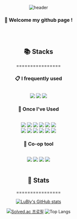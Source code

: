 <div align="center">

![header](https://capsule-render.vercel.app/api?type=waving&color=0c343d&text=Hyunho&fontColor=ffffff)

### :wave: Welcome my github page !

<br/>
  
<br/>

## 📚 Stacks
================
  
### :clipboard: I frequently used

<br/>

<img src="https://img.shields.io/badge/-C++-00599C?logo=C%2B%2B&logoColor=white">

<img src="https://img.shields.io/badge/-C%23-239120?logo=Csharp&logoColor=white">

<img src="https://img.shields.io/badge/Unity-FFFFFF?logo=Unity&logoColor=black">

### :beginner: Once I've Used

<br/>

<img src="https://img.shields.io/badge/C-A8B9CC?logo=C&logoColor=white">

<img src="https://img.shields.io/badge/Java-007396?logo=Java&logoColor=white">

<img src="https://img.shields.io/badge/JavaScript-F7DF1E?&logo=javascript&logoColor=black">

<img src="https://img.shields.io/badge/TypeScript-3178C6?&logo=TypeScript&logoColor=white">

<img src="https://img.shields.io/badge/Node.js-339933?&logo=Node.js&logoColor=white">

<img src="https://img.shields.io/badge/Socket.io-010101?&logo=Socket.io&logoColor=white">

<br/>

<img src="https://img.shields.io/badge/Spring-6DB33F?&logo=Spring&logoColor=white">

<img src="https://img.shields.io/badge/Spring Boot-6DB33F?&logo=Spring Boot&logoColor=white">

<img src="https://img.shields.io/badge/MySQL-4479A1?&logo=MySQL&logoColor=white">

<img src="https://img.shields.io/badge/Prisma-2D3748?&logo=Prisma&logoColor=white">

<img src="https://img.shields.io/badge/Jupyter-F37626?logo=Jupyter&logoColor=black">

<img src="https://img.shields.io/badge/Google Colab-F9AB00?logo=Google Colab&logoColor=white">

### :speech_balloon: Co-op tool

<br/>

<img src="https://img.shields.io/badge/GitHub-181717?logo=GitHub&logoColor=white">

<img src="https://img.shields.io/badge/Slack-4A154B?logo=Slack&logoColor=white">

<img src="https://img.shields.io/badge/Discord-5865F2?logo=Discord&logoColor=white">

<img src="https://img.shields.io/badge/Notion-000000?logo=Notion&logoColor=white">

<br/>
<br/>

## :rainbow: Stats
================

[![LuBly's GitHub stats](https://github-readme-stats.vercel.app/api?username=LuBly&show_icon=true&theme=gotham)](https://github.com/anuraghazra/github-readme-stats)  

[![Solved.ac
프로필](http://mazassumnida.wtf/api/v2/generate_badge?boj=lumenize)](https://solved.ac/lumenize) ![Top Langs](https://github-readme-stats.vercel.app/api/top-langs/?username=LuBly&layout=compact&theme=radical)     

  
  
  

